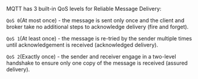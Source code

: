 
MQTT has 3 built-in QoS levels for Reliable Message Delivery:

`QoS 0`(At most once) - the message is sent only once and the client and broker take no additional steps to acknowledge delivery (fire and forget).

`QoS 1`(At least once) - the message is re-tried by the sender multiple times until acknowledgement is received (acknowledged delivery).

`QoS 2`(Exactly once) - the sender and receiver engage in a two-level handshake to ensure only one copy of the message is received (assured delivery).

